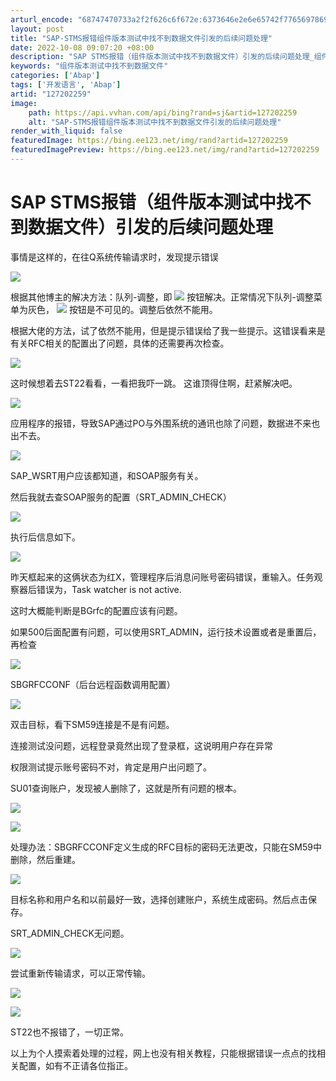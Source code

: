 ```yaml
---
arturl_encode: "68747470733a2f2f626c6f672e:6373646e2e6e65742f77656978696e5f34323737393133322f:61727469636c652f64657461696c732f313237323032323539"
layout: post
title: "SAP-STMS报错组件版本测试中找不到数据文件引发的后续问题处理"
date: 2022-10-08 09:07:20 +08:00
description: "SAP STMS报错（组件版本测试中找不到数据文件）引发的后续问题处理_组件版本测试中找不到数据文件"
keywords: "组件版本测试中找不到数据文件"
categories: ['Abap']
tags: ['开发语言', 'Abap']
artid: "127202259"
image:
    path: https://api.vvhan.com/api/bing?rand=sj&artid=127202259
    alt: "SAP-STMS报错组件版本测试中找不到数据文件引发的后续问题处理"
render_with_liquid: false
featuredImage: https://bing.ee123.net/img/rand?artid=127202259
featuredImagePreview: https://bing.ee123.net/img/rand?artid=127202259
---
```


# SAP STMS报错（组件版本测试中找不到数据文件）引发的后续问题处理

事情是这样的，在往Q系统传输请求时，发现提示错误

![](https://i-blog.csdnimg.cn/blog_migrate/a60ff19acb346dd7363eba1ef6c4f2d5.png)

根据其他博主的解决方法：队列-调整，即
![](https://i-blog.csdnimg.cn/blog_migrate/34596a712ec18810d62470a06241135e.png)
按钮解决。正常情况下队列-调整菜单为灰色，
![](https://i-blog.csdnimg.cn/blog_migrate/e649b652efd74d9c6455fa4502e93c29.png)
按钮是不可见的。调整后依然不能用。

根据大佬的方法，试了依然不能用，但是提示错误给了我一些提示。这错误看来是有关RFC相关的配置出了问题，具体的还需要再次检查。

![](https://i-blog.csdnimg.cn/blog_migrate/907f8010542d723a36a7c06c077180a1.png)

这时候想着去ST22看看，一看把我吓一跳。 这谁顶得住啊，赶紧解决吧。

![](https://i-blog.csdnimg.cn/blog_migrate/ced2a35e3412af9df701bd67b77791d8.png)

应用程序的报错，导致SAP通过PO与外围系统的通讯也除了问题，数据进不来也出不去。

![](https://i-blog.csdnimg.cn/blog_migrate/06d4723345e4d8751a148d70171b3d39.png)

SAP\_WSRT用户应该都知道，和SOAP服务有关。

然后我就去查SOAP服务的配置（SRT\_ADMIN\_CHECK）

![](https://i-blog.csdnimg.cn/blog_migrate/8e42e1f06a7e970613e4b3330ad4f888.png)

执行后信息如下。

![](https://i-blog.csdnimg.cn/blog_migrate/844edf2340ab841a186d4cf785d73abc.png)

昨天框起来的这俩状态为红X，管理程序后消息问账号密码错误，重输入。任务观察器后错误为，Task watcher is not active.

这时大概能判断是BGrfc的配置应该有问题。

如果500后面配置有问题，可以使用SRT\_ADMIN，运行技术设置或者是重置后，再检查

![](https://i-blog.csdnimg.cn/blog_migrate/888720f77254189be0dc4670930173fb.png)

SBGRFCCONF（后台远程函数调用配置）

![](https://i-blog.csdnimg.cn/blog_migrate/ade16b0326736891c94d11b5d63ffc48.png)

双击目标，看下SM59连接是不是有问题。

连接测试没问题，远程登录竟然出现了登录框，这说明用户存在异常

权限测试提示账号密码不对，肯定是用户出问题了。

SU01查询账户，发现被人删除了，这就是所有问题的根本。

![](https://i-blog.csdnimg.cn/blog_migrate/bfb0144e7192e1dd1bea8d29ebdfd6fe.png)

![](https://i-blog.csdnimg.cn/blog_migrate/3d28a9d668bc097d57ae6cffc93028c9.png)

处理办法：SBGRFCCONF定义生成的RFC目标的密码无法更改，只能在SM59中删除，然后重建。

![](https://i-blog.csdnimg.cn/blog_migrate/40764eb435bfd3dc65e2a4754111e97c.png)

目标名称和用户名和以前最好一致，选择创建账户，系统生成密码。然后点击保存。

SRT\_ADMIN\_CHECK无问题。
  
![](https://i-blog.csdnimg.cn/blog_migrate/399773e54dcadd9ec1c3c0681231aee4.png)

尝试重新传输请求，可以正常传输。

![](https://i-blog.csdnimg.cn/blog_migrate/281ad54e1e44e0ddae753939b80b5f6e.png)

![](https://i-blog.csdnimg.cn/blog_migrate/5e29dc7dd2913e202dc1ee2fd153c668.png)

ST22也不报错了，一切正常。

以上为个人摸索着处理的过程，网上也没有相关教程，只能根据错误一点点的找相关配置，如有不正请各位指正。